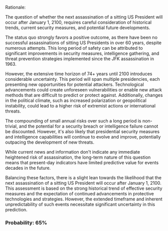 Rationale:

The question of whether the next assassination of a sitting US President will occur after January 1, 2100, requires careful consideration of historical trends, current security measures, and potential future developments.

The status quo strongly favors a positive outcome, as there have been no successful assassinations of sitting US Presidents in over 60 years, despite numerous attempts. This long period of safety can be attributed to significant improvements in security measures, intelligence gathering, and threat prevention strategies implemented since the JFK assassination in 1963.

However, the extensive time horizon of 74+ years until 2100 introduces considerable uncertainty. This period will span multiple presidencies, each presenting new opportunities for potential attackers. Technological advancements could create unforeseen vulnerabilities or enable new attack methods that are difficult to predict or protect against. Additionally, changes in the political climate, such as increased polarization or geopolitical instability, could lead to a higher risk of extremist actions or international threats.

The compounding of small annual risks over such a long period is non-trivial, and the potential for a security breach or intelligence failure cannot be discounted. However, it's also likely that presidential security measures and intelligence capabilities will continue to evolve and improve, potentially outpacing the development of new threats.

While current news and information don't indicate any immediate heightened risk of assassination, the long-term nature of this question means that present-day indicators have limited predictive value for events decades in the future.

Balancing these factors, there is a slight lean towards the likelihood that the next assassination of a sitting US President will occur after January 1, 2100. This assessment is based on the strong historical trend of effective security measures and the expectation of continued advancements in protective technologies and strategies. However, the extended timeframe and inherent unpredictability of such events necessitate significant uncertainty in this prediction.

### Probability: 65%